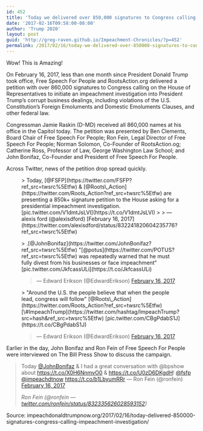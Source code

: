 ```yaml
---
id: 452
title: 'Today we delivered over 850,000 signatures to Congress calling for an impeachment investigation'
date: '2017-02-16T09:58:00-08:00'
author: 'Trump 2020'
layout: post
guid: 'http://greg-raven.github.io/Impeachment-Chronicles/?p=452'
permalink: /2017/02/16/today-we-delivered-over-850000-signatures-to-congress-calling-for-an-impeachment-investigation/
---
```


Wow! This is Amazing!

On February 16, 2017, less than one month since President Donald Trump took office, Free Speech For People and RootsAction.org delivered a petition with over 860,000 signatures to Congress calling on the House of Representatives to initiate an impeachment investigation into President Trump’s corrupt business dealings, including violations of the U.S. Constitution’s Foreign Emoluments and Domestic Emoluments Clauses, and other federal law.

Congressman Jamie Raskin (D-MD) received all 860,000 names at his office in the Capitol today. The petition was presented by Ben Clements, Board Chair of Free Speech For People; Ron Fein, Legal Director of Free Speech For People; Norman Solomon, Co-Founder of RootsAction.og; Catherine Ross, Professor of Law, George Washington Law School; and John Bonifaz, Co-Founder and President of Free Speech For People.

Across Twitter, news of the petition drop spread quickly.

<figure class="wp-block-embed is-type-rich is-provider-twitter wp-block-embed-twitter"><div class="wp-block-embed__wrapper">> Today, [@FSFP](https://twitter.com/FSFP?ref_src=twsrc%5Etfw) &amp; [@Roots\_Action](https://twitter.com/Roots_Action?ref_src=twsrc%5Etfw) are presenting a 850k+ signature petition to the House asking for a presidential impeachment investigation. [pic.twitter.com/V1dmtJsLVI](https://t.co/V1dmtJsLVI)
> 
> — alexis ford (@alexisdford) [February 16, 2017](https://twitter.com/alexisdford/status/832241820604235776?ref_src=twsrc%5Etfw)

<script async="" charset="utf-8" src="https://platform.twitter.com/widgets.js"></script></div></figure><figure class="wp-block-embed is-type-rich is-provider-twitter wp-block-embed-twitter"><div class="wp-block-embed__wrapper">> .[@JohnBonifaz](https://twitter.com/JohnBonifaz?ref_src=twsrc%5Etfw) "[@potus](https://twitter.com/POTUS?ref_src=twsrc%5Etfw) was repeatedly warned that he must fully divest from his businesses or face impeachment" [pic.twitter.com/JkfcassULi](https://t.co/JkfcassULi)
> 
> — Edward Erikson (@EdwardErikson) [February 16, 2017](https://twitter.com/EdwardErikson/status/832241652307783680?ref_src=twsrc%5Etfw)

<script async="" charset="utf-8" src="https://platform.twitter.com/widgets.js"></script></div></figure><figure class="wp-block-embed is-type-rich is-provider-twitter wp-block-embed-twitter"><div class="wp-block-embed__wrapper">> "Around the U.S. the people believe that when the people lead, congress will follow" [@Roots\_Action](https://twitter.com/Roots_Action?ref_src=twsrc%5Etfw) [\#ImpeachTrump](https://twitter.com/hashtag/ImpeachTrump?src=hash&ref_src=twsrc%5Etfw) [pic.twitter.com/CBgPdabS1J](https://t.co/CBgPdabS1J)
> 
> — Edward Erikson (@EdwardErikson) [February 16, 2017](https://twitter.com/EdwardErikson/status/832243162122944512?ref_src=twsrc%5Etfw)

<script async="" charset="utf-8" src="https://platform.twitter.com/widgets.js"></script></div></figure>Earlier in the day, John Bonifaz and Ron Fein of Free Speech For People were interviewed on The Bill Press Show to discuss the campaign.

> Today [@JohnBonifaz](https://twitter.com/JohnBonifaz?ref_src=twsrc%5Etfw) &amp; I had a great conversation with @bpshow about <https://t.co/X0H6NnmvO0> &amp; <https://t.co/U0zD6DKgdH>! [@fsfp](https://twitter.com/FSFP?ref_src=twsrc%5Etfw) [@impeachdtnow](https://twitter.com/impeachdtnow?ref_src=twsrc%5Etfw) <https://t.co/b1LbyumRRr> — Ron Fein (@ronfein) [February 16, 2017](https://twitter.com/ronfein/status/832335626028593152?ref_src=twsrc%5Etfw)
> 
> <cite>Ron Fein (@ronfein — [twitter.com/ronfein/status/832335626028593152](https://twitter.com/ronfein/status/832335626028593152))</cite>

Source: impeachdonaldtrumpnow.org/2017/02/16/today-delivered-850000-signatures-congress-calling-impeachment-investigation/
